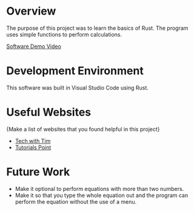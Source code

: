 # Overview

The purpose of this project was to learn the basics of Rust.
The program uses simple functions to perform calculations.

[Software Demo Video](https://youtu.be/dclOOA2sZG8)

# Development Environment

This software was built in Visual Studio Code using Rust.

# Useful Websites

{Make a list of websites that you found helpful in this project}

- [Tech with Tim](https://www.youtube.com/playlist?list=PLzMcBGfZo4-nyLTlSRBvo0zjSnCnqjHYQ)
- [Tutorials Point](https://www.tutorialspoint.com/rust/index.htm)

# Future Work

- Make it optional to perform equations with more than two numbers.
- Make it so that you type the whole equation out and the program can perform the equation without the use of a menu.
